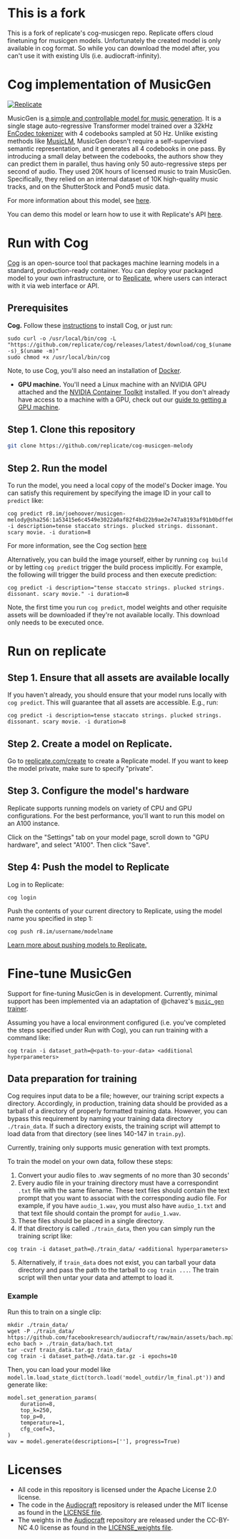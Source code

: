 # This is a fork
This is a fork of replicate's cog-musicgen repo. Replicate offers cloud finetuning for musicgen models. Unfortunately the created model  is only available in cog format. So while you can download the model after, you can't use it with existing UIs (i.e. audiocraft-infinity). 


# Cog implementation of MusicGen
[![Replicate](https://replicate.com/joehoover/musicgen-melody/badge)](https://replicate.com/joehoover/musicgen-melody) 

MusicGen is [a simple and controllable model for music generation](https://arxiv.org/abs/2306.05284).  It is a single stage auto-regressive Transformer model trained over a 32kHz <a href="https://github.com/facebookresearch/encodec">EnCodec tokenizer</a> with 4 codebooks sampled at 50 Hz. Unlike existing methods like [MusicLM](https://arxiv.org/abs/2301.11325), MusicGen doesn't require a self-supervised semantic representation, and it generates all 4 codebooks in one pass. By introducing a small delay between the codebooks, the authors show they can predict them in parallel, thus having only 50 auto-regressive steps per second of audio. They used 20K hours of licensed music to train MusicGen. Specifically, they relied on an internal dataset of 10K high-quality music tracks, and on the ShutterStock and Pond5 music data.


For more information about this model, see [here](https://github.com/facebookresearch/audiocraft).

You can demo this model or learn how to use it with Replicate's API [here](https://replicate.com/joehoover/musicgen-melody). 

# Run with Cog

[Cog](https://github.com/replicate/cog) is an open-source tool that packages machine learning models in a standard, production-ready container. 
You can deploy your packaged model to your own infrastructure, or to [Replicate](https://replicate.com/), where users can interact with it via web interface or API.

## Prerequisites 

**Cog.** Follow these [instructions](https://github.com/replicate/cog#install) to install Cog, or just run: 

```
sudo curl -o /usr/local/bin/cog -L "https://github.com/replicate/cog/releases/latest/download/cog_$(uname -s)_$(uname -m)"
sudo chmod +x /usr/local/bin/cog
```

Note, to use Cog, you'll also need an installation of [Docker](https://docs.docker.com/get-docker/).

* **GPU machine.** You'll need a Linux machine with an NVIDIA GPU attached and the [NVIDIA Container Toolkit](https://docs.nvidia.com/datacenter/cloud-native/container-toolkit/install-guide.html#docker) installed. If you don't already have access to a machine with a GPU, check out our [guide to getting a 
GPU machine](https://replicate.com/docs/guides/get-a-gpu-machine).

## Step 1. Clone this repository

```sh
git clone https://github.com/replicate/cog-musicgen-melody
```

## Step 2. Run the model

To run the model, you need a local copy of the model's Docker image. You can satisfy this requirement by specifying the image ID in your call to `predict` like:

```
cog predict r8.im/joehoover/musicgen-melody@sha256:1a53415e6c4549e3022a0af82f4bd22b9ae2e747a8193af91b0bdffe63f93dfd -i description=tense staccato strings. plucked strings. dissonant. scary movie. -i duration=8
```

For more information, see the Cog section [here](https://replicate.com/joehoover/musicgen-melody/api#run)

Alternatively, you can build the image yourself, either by running `cog build` or by letting `cog predict` trigger the build process implicitly. For example, the following will trigger the build process and then execute prediction: 

```
cog predict -i description="tense staccato strings. plucked strings. dissonant. scary movie." -i duration=8
```

Note, the first time you run `cog predict`, model weights and other requisite assets will be downloaded if they're not available locally. This download only needs to be executed once.

# Run on replicate

## Step 1. Ensure that all assets are available locally

If you haven't already, you should ensure that your model runs locally with `cog predict`. This will guarantee that all assets are accessible. E.g., run: 

```
cog predict -i description=tense staccato strings. plucked strings. dissonant. scary movie. -i duration=8
```

## Step 2. Create a model on Replicate.

Go to [replicate.com/create](https://replicate.com/create) to create a Replicate model. If you want to keep the model private, make sure to specify "private".

## Step 3. Configure the model's hardware

Replicate supports running models on variety of CPU and GPU configurations. For the best performance, you'll want to run this model on an A100 instance.

Click on the "Settings" tab on your model page, scroll down to "GPU hardware", and select "A100". Then click "Save".

## Step 4: Push the model to Replicate


Log in to Replicate:

```
cog login
```

Push the contents of your current directory to Replicate, using the model name you specified in step 1:

```
cog push r8.im/username/modelname
```

[Learn more about pushing models to Replicate.](https://replicate.com/docs/guides/push-a-model)

# Fine-tune MusicGen

Support for fine-tuning MusicGen is in development. Currently, minimal support has been implemented via an adaptation of @chavez's [`music_gen` trainer](https://github.com/chavinlo/musicgen_trainer). 

Assuming you have a local environment configured (i.e. you've completed the steps specified under Run with Cog), you can run training with a command like:

```
cog train -i dataset_path=@<path-to-your-data> <additional hyperparameters>
```

## Data preparation for training

Cog requires input data to be a file; however, our training script expects a directory. Accordingly, 
in production, training data should be provided as a tarball of a directory of properly formatted training data. 
However, you can bypass this requirement by naming your training data directory `./train_data`. If such a directory exists,
the training script will attempt to load data from that directory (see lines 140-147 in `train.py`).

Currently, training only supports music generation with text prompts. 

To train the model on your own data, follow these steps: 

1. Convert your audio files to .wav segments of no more than 30 seconds'
2. Every audio file in your training directory must have a correspondint `.txt` file with the same filename. These text files should contain the text prompt that you want to associat with the corresponding audio file. For example, if you have `audio_1.wav`, you must also have `audio_1.txt` and that text file should contain the prompt for `audio_1.wav`. 
3. These files should be placed in a single directory. 
4. If that directory is called `./train_data`, then you can simply run the training script like: 
```
cog train -i dataset_path=@./train_data/ <additional hyperparameters>
```
5. Alternatively, if `train_data` does not exist, you can tarball your data directory and pass the path to the tarball to `cog train ...`. The train script will then untar your data and attempt to load it. 

### Example

Run this to train on a single clip:

```
mkdir ./train_data/
wget -P ./train_data/ https://github.com/facebookresearch/audiocraft/raw/main/assets/bach.mp3
echo bach > ./train_data/bach.txt
tar -cvzf train_data.tar.gz train_data/
cog train -i dataset_path=@./data.tar.gz -i epochs=10
```

Then, you can load your model like `model.lm.load_state_dict(torch.load('model_outdir/lm_final.pt'))` and generate like:

```
model.set_generation_params(
    duration=8,
    top_k=250,
    top_p=0,
    temperature=1,
    cfg_coef=3,
)
wav = model.generate(descriptions=[''], progress=True)
```

# Licenses

* All code in this repository is licensed under the Apache License 2.0 license.
* The code in the [Audiocraft](https://github.com/facebookresearch/audiocraft) repository is released under the MIT license as found in the [LICENSE file](LICENSE).
* The weights in the [Audiocraft](https://github.com/facebookresearch/audiocraft) repository are released under the CC-BY-NC 4.0 license as found in the [LICENSE_weights file](LICENSE_weights).

